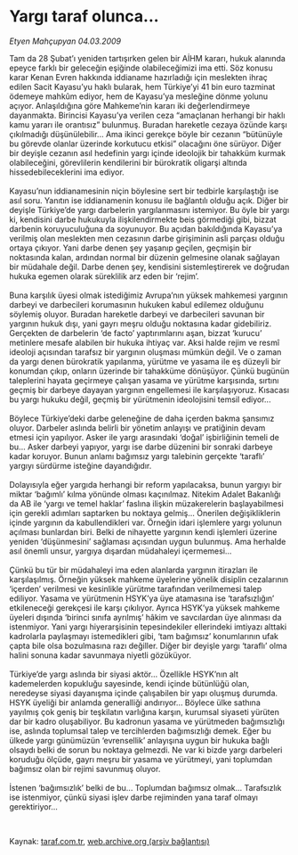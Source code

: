 # Yargı taraf olunca...

*Etyen Mahçupyan 04.03.2009*

<div class="taraf_structure_2col_1zq">
<div class="margen_n">



 <p>Tam da 28 Şubat’ı yeniden tartışırken gelen bir AİHM kararı, hukuk alanında epeyce farklı bir geleceğin eşiğinde olabileceğimizi ima etti. Söz konusu karar Kenan Evren hakkında iddianame hazırladığı için meslekten ihraç edilen Sacit Kayasu’yu haklı bularak, hem Türkiye’yi 41 bin euro tazminat ödemeye mahkûm ediyor, hem de Kayasu’ya mesleğine dönme yolunu açıyor. Anlaşıldığına göre Mahkeme’nin kararı iki değerlendirmeye dayanmakta. Birincisi Kayasu’ya verilen ceza “amaçlanan herhangi bir haklı kamu yararı ile orantısız” bulunmuş. Buradan hareketle cezaya özünde karşı çıkılmadığı düşünülebilir... Ama ikinci gerekçe böyle bir cezanın “bütünüyle bu görevde olanlar üzerinde korkutucu etkisi” olacağını öne sürüyor. Diğer bir deyişle cezanın asıl hedefinin yargı içinde ideolojik bir tahakküm kurmak olabileceğini, görevlilerin kendilerini bir bürokratik oligarşi altında hissedebileceklerini ima ediyor. <br/><br/>Kayasu’nun iddianamesinin niçin böylesine sert bir tedbirle karşılaştığı ise asıl soru. Yanıtın ise iddianamenin konusu ile bağlantılı olduğu açık. Diğer bir deyişle Türkiye’de yargı darbelerin yargılanmasını istemiyor. Bu öyle bir yargı ki, kendisini darbe hukukuyla ilişkilendirmekte beis görmediği gibi, bizzat darbenin koruyuculuğuna da soyunuyor. Bu açıdan bakıldığında Kayasu’ya verilmiş olan meslekten men cezasının darbe girişiminin asli parçası olduğu ortaya çıkıyor. Yani darbe denen şey yaşanıp geçilen, geçmişin bir noktasında kalan, ardından normal bir düzenin gelmesine olanak sağlayan bir müdahale değil. Darbe denen şey, kendisini sistemleştirerek ve doğrudan hukuka egemen olarak süreklilik arz eden bir ‘rejim’. <br/><br/>Buna karşılık üyesi olmak istediğimiz Avrupa’nın yüksek mahkemesi yargının darbeyi ve darbecileri korumasının hukuken kabul edilemez olduğunu söylemiş oluyor. Buradan hareketle darbeyi ve darbecileri savunan bir yargının hukuk dışı, yani gayrı meşru olduğu noktasına kadar gidebiliriz. Gerçekten de darbelerin ‘de facto’ yaptırımlarını aşan, bizzat ‘kurucu’ metinlere mesafe alabilen bir hukuka ihtiyaç var. Aksi halde rejim ve resmî ideoloji açısından tarafsız bir yargının oluşması mümkün değil. Ve o zaman da yargı denen bürokratik yapılanma, yürütme ve yasama ile eş düzeyli bir konumdan çıkıp, onların üzerinde bir tahakküme dönüşüyor. Çünkü bugünün taleplerini hayata geçirmeye çalışan yasama ve yürütme karşısında, sırtını geçmiş bir darbeye dayayan yargının engellemesi ile karşılaşıyoruz. Kısacası bu yargı hukuku değil, geçmiş bir yürütmenin ideolojisini temsil ediyor... <br/><br/>Böylece Türkiye’deki darbe geleneğine de daha içerden bakma şansımız oluyor. Darbeler aslında belirli bir yönetim anlayışı ve pratiğinin devam etmesi için yapılıyor. Asker ile yargı arasındaki ‘doğal’ işbirliğinin temeli de bu... Asker darbeyi yapıyor, yargı ise darbe düzenini bir sonraki darbeye kadar koruyor. Bunun anlamı bağımsız yargı talebinin gerçekte ‘taraflı’ yargıyı sürdürme isteğine dayandığıdır. <br/><br/>Dolayısıyla eğer yargıda herhangi bir reform yapılacaksa, bunun yargıyı bir miktar ‘bağımlı’ kılma yönünde olması kaçınılmaz. Nitekim Adalet Bakanlığı da AB ile ‘yargı ve temel haklar’ faslına ilişkin müzakerelerin başlayabilmesi için gerekli adımları saptarken bu noktaya gelmiş... Önerilen değişikliklerin içinde yargının da kabullendikleri var. Örneğin idari işlemlere yargı yolunun açılması bunlardan biri. Belki de nihayette yargının kendi işlemleri üzerine yeniden ‘düşünmesini’ sağlaması açısından uygun bulunmuş. Ama herhalde asıl önemli unsur, yargıya dışardan müdahaleyi içermemesi... <br/><br/>Çünkü bu tür bir müdahaleyi ima eden alanlarda yargının itirazları ile karşılaşılmış. Örneğin yüksek mahkeme üyelerine yönelik disiplin cezalarının ‘içerden’ verilmesi ve kesinlikle yürütme tarafından verilmemesi talep ediliyor. Yasama ve yürütmenin HSYK’ya üye atamasına ise ‘tarafsızlığın’ etkileneceği gerekçesi ile karşı çıkılıyor. Ayrıca HSYK’ya yüksek mahkeme üyeleri dışında ‘birinci sınıfa ayrılmış’ hâkim ve savcılardan üye alınması da istenmiyor. Yani yargı hiyerarşisinin tepesindekiler ellerindeki imtiyazı alttaki kadrolarla paylaşmayı istemedikleri gibi, ‘tam bağımsız’ konumlarının ufak çapta bile olsa bozulmasına razı değiller. Diğer bir deyişle yargı ‘taraflı’ olma halini sonuna kadar savunmaya niyetli gözüküyor. <br/><br/>Türkiye’de yargı aslında bir siyasi aktör... Özellikle HSYK’nın alt kademelerden kopukluğu sayesinde, kendi içinde bütünlüğü olan, neredeyse siyasi dayanışma içinde çalışabilen bir yapı oluşmuş durumda. HSYK üyeliği bir anlamda generalliği andırıyor... Böylece ülke sathına yayılmış çok geniş bir teşkilatın varlığına karşın, kurumsal siyaseti yürüten dar bir kadro oluşabiliyor. Bu kadronun yasama ve yürütmeden bağımsızlığı ise, aslında toplumsal talep ve tercihlerden bağımsızlığı demek. Eğer bu ülkede yargı günümüzün ‘evrensellik’ anlayışına uygun bir hukuka bağlı olsaydı belki de sorun bu noktaya gelmezdi. Ne var ki bizde yargı darbeleri koruduğu ölçüde, gayrı meşru bir yasama ve yürütmeyi, yani toplumdan bağımsız olan bir rejimi savunmuş oluyor. <br/><br/>İstenen ‘bağımsızlık’ belki de bu... Toplumdan bağımsız olmak... Tarafsızlık ise istenmiyor, çünkü siyasi işlev darbe rejiminden yana taraf olmayı gerektiriyor...</p>

<br/>


<div id="taraf_not">
</div>

</div>


</div>

Kaynak: [taraf.com.tr](http://www.taraf.com.tr:80/makale/4317.htm), [web.archive.org (arşiv bağlantısı)](http://web.archive.org/web/20090309040441/http://www.taraf.com.tr:80/makale/4317.htm)
